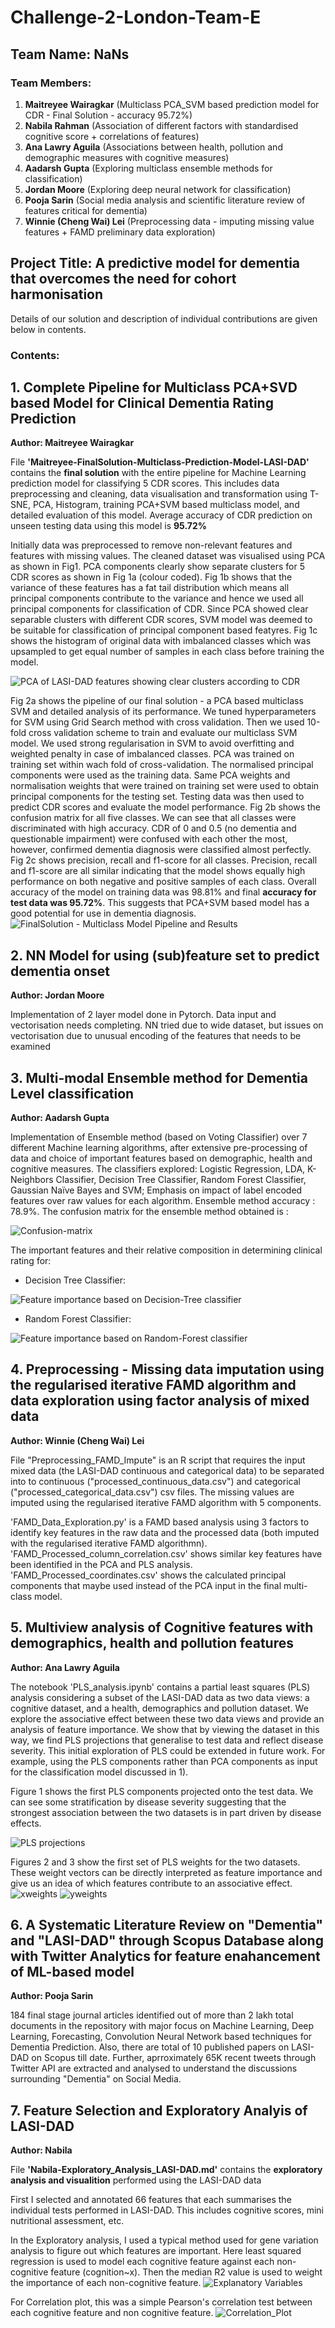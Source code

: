 # Challenge-2-London-Team-E

## Team Name: NaNs

### Team Members:
1. **Maitreyee Wairagkar** (Multiclass PCA_SVM based prediction model for CDR - Final Solution - accuracy 95.72%)
2. **Nabila Rahman** (Association of different factors with standardised cognitive score + correlations of features)
3. **Ana Lawry Aguila** (Associations between health, pollution and demographic measures with cognitive measures)
4. **Aadarsh Gupta** (Exploring multiclass ensemble methods for classification)
5. **Jordan Moore** (Exploring deep neural network for classification)
6. **Pooja Sarin** (Social media analysis and scientific literature review of features critical for dementia)
7. **Winnie (Cheng Wai) Lei** (Preprocessing data - imputing missing value features + FAMD preliminary data exploration)

## Project Title: A predictive model for dementia that overcomes the need for cohort harmonisation

Details of our solution and description of individual contributions are given below in contents.

### Contents:

## 1. Complete Pipeline for Multiclass PCA+SVD based Model for Clinical Dementia Rating Prediction
 
**Author: Maitreyee Wairagkar**

File **'Maitreyee-FinalSolution-Multiclass-Prediction-Model-LASI-DAD'** contains the **final solution** with the entire pipeline for Machine Learning prediction model for classifying 5 CDR scores. This includes data preprocessing and cleaning, data visualisation and transformation using T-SNE, PCA, Histogram, training PCA+SVM based multiclass model, and detailed evaluation of this model. Average accuracy of CDR prediction on unseen testing data using this model is **95.72%**

Initially data was preprocessed to remove non-relevant features and features with missing values. The cleaned dataset was visualised using PCA as shown in Fig1. PCA components clearly show separate clusters for 5 CDR scores as shown in Fig 1a (colour coded). Fig 1b shows that the variance of these features has a fat tail distribution which means all principal components contribute to the variance and hence we used all principal components for classification of CDR. Since PCA showed clear separable clusters with different CDR scores, SVM model was deemed to be suitable for classification of principal component based featyres. Fig 1c shows the histogram of original data with imbalanced classes which was upsampled to get equal number of samples in each class before training the model. 

![PCA of LASI-DAD features showing clear clusters according to CDR](https://github.com/DEMON-NEUROHACK/Challenge-2-London-Team-E/blob/main/PCA.png)

Fig 2a shows the pipeline of our final solution - a PCA based multiclass SVM and detailed analysis of its performance. We tuned hyperparameters for SVM using Grid Search method with cross validation. Then we used 10-fold cross validation scheme to train and evaluate our multiclass SVM model. We used strong regularisation in SVM to avoid overfitting and weighted penalty in case of imbalanced classes. PCA was trained on training set within wach fold of cross-validation. The normalised principal components were used as the training data. Same PCA weights and normalisation weights that were trained on training set were used to obtain principal components for the testing set. Testing data was then used to predict CDR scores and evaluate the model performance. Fig 2b shows the confusion matrix for all five classes. We can see that all classes were discriminated with high accuracy. CDR of 0 and 0.5 (no dementia and questionable impairment) were confused with each other the most, however, confirmed dementia diagnosis were classified almost perfectly. Fig 2c shows precision, recall and f1-score for all classes. Precision, recall and f1-score are all similar indicating that the model shows equally high performance on both negative and positive samples of each class. Overall accuracy of the model on training data was 98.81% and final **accuracy for test data was 95.72%**. This suggests that PCA+SVM based model has a good potential for use in dementia diagnosis.       
![FinalSolution - Multiclass Model Pipeline and Results ](https://github.com/DEMON-NEUROHACK/Challenge-2-London-Team-E/blob/main/FinalSolution-Multiclass_ModelSVM.png)

## 2. NN Model for using (sub)feature set to predict dementia onset

**Author: Jordan Moore**

Implementation of 2 layer model done in Pytorch. Data input and vectorisation needs completing. NN tried due to wide dataset, but issues on vectorisation due to unusual encoding of the features that needs to be examined


## 3. Multi-modal Ensemble method for Dementia Level classification

**Author: Aadarsh Gupta**

Implementation of Ensemble method (based on Voting Classifier) over 7 different Machine learning algorithms, after extensive pre-processing of data and choice of important features based on demographic, health and cognitive measures. The classifiers explored: Logistic Regression, LDA, K-Neighbors Classifier, Decision Tree Classifier, Random Forest Classifier, Gaussian Naïve Bayes and SVM; Emphasis on impact of label encoded features over raw values for each algorithm. Ensemble method accuracy : 78.9%.
The confusion matrix for the ensemble method obtained is :

![Confusion-matrix](https://github.com/DEMON-NEUROHACK/Challenge-2-London-Team-E/blob/main/Confusion-matrix.png)

The important features and their relative composition in determining clinical rating for:
 - Decision Tree Classifier: 

![Feature importance based on Decision-Tree classifier](https://github.com/DEMON-NEUROHACK/Challenge-2-London-Team-E/blob/main/Decision-tree-features.png)

 - Random Forest Classifier: 

![Feature importance based on Random-Forest classifier](https://github.com/DEMON-NEUROHACK/Challenge-2-London-Team-E/blob/main/Random-forest-features.png)

## 4. Preprocessing - Missing data imputation using the regularised iterative FAMD algorithm and data exploration using factor analysis of mixed data

**Author: Winnie (Cheng Wai) Lei**

File "Preprocessing_FAMD_Impute" is an R script that requires the input mixed data (the LASI-DAD continuous and categorical data) to be separated into to continuous ("processed_continuous_data.csv") and categorical ("processed_categorical_data.csv") csv files. The missing values are imputed using the regularised iterative FAMD algorithm with 5 components. 

'FAMD_Data_Exploration.py' is a FAMD based analysis using 3 factors to identify key features in the raw data and the processed data (both imputed with the regularised iterative FAMD algorithmn). 'FAMD_Processed_column_correlation.csv' shows similar key features have been identified in the PCA and PLS analysis. 'FAMD_Processed_coordinates.csv' shows the calculated principal components that maybe used instead of the PCA input in the final multi-class model.

## 5. Multiview analysis of Cognitive features with demographics, health and pollution features

**Author: Ana Lawry Aguila**

The notebook 'PLS_analysis.ipynb' contains a partial least squares (PLS) analysis considering a subset of the LASI-DAD data as two data views: a cognitive dataset, and a health, demographics and pollution dataset. We explore the associative effect between these two data views and provide an analysis of feature importance. We show that by viewing the dataset in this way, we find PLS projections that generalise to test data and reflect disease severity. This initial exploration of PLS could be extended in future work. For example, using the PLS components rather than PCA components as input for the classification model discussed in 1). 

Figure 1 shows the first PLS components projected onto the test data. We can see some stratification by disease severity suggesting that the strongest association between the two datasets is in part driven by disease effects.

![PLS projections](https://github.com/DEMON-NEUROHACK/Challenge-2-London-Team-E/blob/main/PLS_projections.png)

Figures 2 and 3 show the first set of PLS weights for the two datasets. These weight vectors can be directly interpreted as feature importance and give us an idea of which features contribute to an associative effect.
![xweights](https://github.com/DEMON-NEUROHACK/Challenge-2-London-Team-E/blob/main/xweights.png)
![yweights](https://github.com/DEMON-NEUROHACK/Challenge-2-London-Team-E/blob/main/yweights.png)

## 6. A Systematic Literature Review on "Dementia" and "LASI-DAD" through Scopus Database along with Twitter Analytics for feature enahancement of ML-based model

**Author: Pooja Sarin**

184 final stage journal articles identified out of more than 2 lakh total documents in the repository with major focus on Machine Learning, Deep Learning, Forecasting, Convolution Neural Network based techniques for Dementia Prediction. Also, there are total of 10 published papers on LASI-DAD on Scopus till date. Further, aprroximately 65K recent tweets through Twitter API are extracted and analysed to understand the discussions surrounding "Dementia" on Social Media. 

## 7. Feature Selection and Exploratory Analyis of LASI-DAD
 
**Author: Nabila**

File **'Nabila-Exploratory_Analysis_LASI-DAD.md'** contains the **exploratory analysis and visualition** performed using the LASI-DAD data

First I selected and annotated 66 features that each summarises the individual tests performed in LASI-DAD. This includes cognitive scores, mini nutritional assessment, etc.

In the Exploratory analysis, I used a typical method used for gene variation analysis to figure out which features are important. Here least squared regression is used to model each cognitive feature against each non-cognitive feature (cognition~x). Then the median R2 value is used to weight the importance of each non-cognitive feature.
![Explanatory Variables](https://github.com/DEMON-NEUROHACK/Challenge-2-London-Team-E/blob/main/Nabila-Exploratory_Analysis_LASI-DAD_files/figure-gfm/unnamed-chunk-6-1.png)

For Correlation plot, this was a simple Pearson's correlation test between each cognitive feature and non cognitive feature.
![Correlation_Plot](https://github.com/DEMON-NEUROHACK/Challenge-2-London-Team-E/blob/main/Nabila-Exploratory_Analysis_LASI-DAD_files/figure-gfm/unnamed-chunk-7-1.png])

